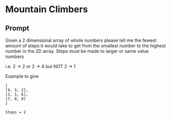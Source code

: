 # Mountain Climbers
## Prompt
Given a 2 dimensional array of whole numbers please tell me the fewest amount of steps it would take to get from the smallest number to the highest number in the 2D array. Steps must be made to larger or same value numbers

i.e. 2 -> 2 or 2 -> 4 but NOT 2 -> 1

Example to give
```
[
[4, 5, 2],
[3, 1, 6],
[7, 8, 9]
]

Steps = 2

```
